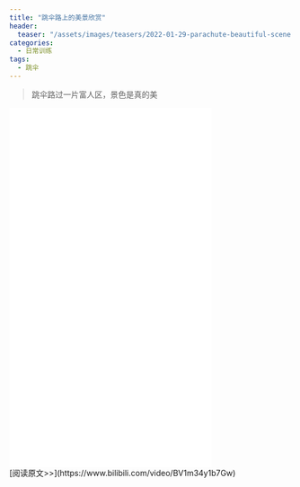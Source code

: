 ```yaml
---
title: "跳伞路上的美景欣赏"
header:
  teaser: "/assets/images/teasers/2022-01-29-parachute-beautiful-scene.png"
categories:
  - 日常训练
tags:
  - 跳伞
---
```


>跳伞路过一片富人区，景色是真的美

<iframe width="360px" height="640px" src="//player.bilibili.com/player.html?aid=809583225&bvid=BV1m34y1b7Gw&cid=544991332&page=1" scrolling="no" border="0" frameborder="no" framespacing="0" allowfullscreen="true"> </iframe>
<br/>
[阅读原文>>](https://www.bilibili.com/video/BV1m34y1b7Gw)
